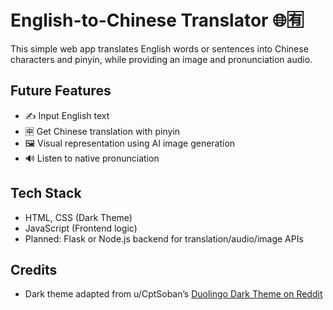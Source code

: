 # English-to-Chinese Translator 🌐🈶

This simple web app translates English words or sentences into Chinese characters and pinyin, while providing an image and pronunciation audio.

## Future Features
- ✍️ Input English text
- 🈸 Get Chinese translation with pinyin
- 🖼️ Visual representation using AI image generation
- 🔊 Listen to native pronunciation

## Tech Stack
- HTML, CSS (Dark Theme)
- JavaScript (Frontend logic)
- Planned: Flask or Node.js backend for translation/audio/image APIs

## Credits
- Dark theme adapted from u/CptSoban’s [Duolingo Dark Theme on Reddit](https://www.reddit.com/r/duolingo/comments/6dku03/duolingo_dark_themecustom_css/)
